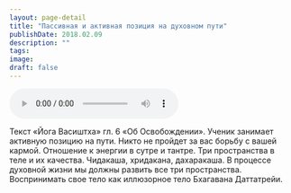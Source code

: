 ```yaml
---
layout: page-detail
title: "Пассивная и активная позиция на духовном пути"
publishDate: 2018.02.09
description: ""
tags:
image:
draft: false
---
```


<audio title="2018.02.09 - Пассивная и активная позиция на духовном пути.mp3" src="https://filer-api.advayta.org/v1.0/public/files/74884" controls=""></audio>

 Текст «Йога Васиштха» гл. 6 «Об Освобождении». Ученик занимает активную позицию на пути. Никто не пройдет за вас борьбу с вашей кармой. Отношение к энергии в сутре и тантре. Три пространства в теле и их качества. Чидакаша, хридакана, дахаракаша. В процессе духовной жизни мы должны развить все три пространства. Воспринимать свое тело как иллюзорное тело Бхагавана Даттатрейи. 

  
